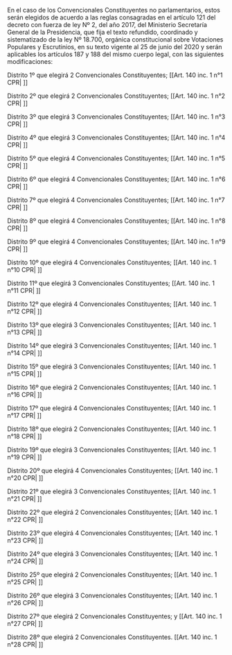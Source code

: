 En el caso de los Convencionales Constituyentes no parlamentarios, estos serán elegidos de acuerdo a las reglas consagradas en el artículo 121 del decreto con fuerza de ley Nº 2, del año 2017, del Ministerio Secretaría General de la Presidencia, que fija el texto refundido, coordinado y sistematizado de la ley Nº 18.700, orgánica constitucional sobre Votaciones Populares y Escrutinios, en su texto vigente al 25 de junio del 2020 y serán aplicables los artículos 187 y 188 del mismo cuerpo legal, con las siguientes modificaciones:

Distrito 1º que elegirá 2 Convencionales Constituyentes; [[Art. 140 inc. 1 n°1 CPR| ]]

Distrito 2º que elegirá 2 Convencionales Constituyentes; [[Art. 140 inc. 1 n°2 CPR| ]]

Distrito 3º que elegirá 3 Convencionales Constituyentes; [[Art. 140 inc. 1 n°3 CPR| ]]

Distrito 4º que elegirá 3 Convencionales Constituyentes; [[Art. 140 inc. 1 n°4 CPR| ]]

Distrito 5º que elegirá 4 Convencionales Constituyentes; [[Art. 140 inc. 1 n°5 CPR| ]]

Distrito 6º que elegirá 4 Convencionales Constituyentes; [[Art. 140 inc. 1 n°6 CPR| ]]

Distrito 7º que elegirá 4 Convencionales Constituyentes; [[Art. 140 inc. 1 n°7 CPR| ]]

Distrito 8º que elegirá 4 Convencionales Constituyentes; [[Art. 140 inc. 1 n°8 CPR| ]]

Distrito 9º que elegirá 4 Convencionales Constituyentes; [[Art. 140 inc. 1 n°9 CPR| ]]

Distrito 10º que elegirá 4 Convencionales Constituyentes; [[Art. 140 inc. 1 n°10 CPR| ]]

Distrito 11º que elegirá 3 Convencionales Constituyentes; [[Art. 140 inc. 1 n°11 CPR| ]]

Distrito 12º que elegirá 4 Convencionales Constituyentes; [[Art. 140 inc. 1 n°12 CPR| ]]

Distrito 13º que elegirá 3 Convencionales Constituyentes; [[Art. 140 inc. 1 n°13 CPR| ]]

Distrito 14º que elegirá 3 Convencionales Constituyentes; [[Art. 140 inc. 1 n°14 CPR| ]]

Distrito 15º que elegirá 3 Convencionales Constituyentes; [[Art. 140 inc. 1 n°15 CPR| ]]

Distrito 16º que elegirá 2 Convencionales Constituyentes; [[Art. 140 inc. 1 n°16 CPR| ]]

Distrito 17º que elegirá 4 Convencionales Constituyentes; [[Art. 140 inc. 1 n°17 CPR| ]]

Distrito 18º que elegirá 2 Convencionales Constituyentes; [[Art. 140 inc. 1 n°18 CPR| ]]

Distrito 19º que elegirá 3 Convencionales Constituyentes; [[Art. 140 inc. 1 n°19 CPR| ]]

Distrito 20º que elegirá 4 Convencionales Constituyentes; [[Art. 140 inc. 1 n°20 CPR| ]]

Distrito 21º que elegirá 3 Convencionales Constituyentes; [[Art. 140 inc. 1 n°21 CPR| ]]

Distrito 22º que elegirá 2 Convencionales Constituyentes; [[Art. 140 inc. 1 n°22 CPR| ]]

Distrito 23º que elegirá 4 Convencionales Constituyentes; [[Art. 140 inc. 1 n°23 CPR| ]]

Distrito 24º que elegirá 3 Convencionales Constituyentes; [[Art. 140 inc. 1 n°24 CPR| ]]

Distrito 25º que elegirá 2 Convencionales Constituyentes; [[Art. 140 inc. 1 n°25 CPR| ]]

Distrito 26º que elegirá 3 Convencionales Constituyentes; [[Art. 140 inc. 1 n°26 CPR| ]]

Distrito 27º que elegirá 2 Convencionales Constituyentes; y [[Art. 140 inc. 1 n°27 CPR| ]]

Distrito 28º que elegirá 2 Convencionales Constituyentes. [[Art. 140 inc. 1 n°28 CPR| ]]